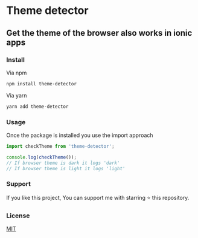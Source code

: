 # Theme detector

## Get the theme of the browser also works in ionic apps

### Install

Via npm

```sh
npm install theme-detector
```

Via yarn

```sh
yarn add theme-detector
```

### Usage

Once the package is installed you use the import approach

```javascript
import checkTheme from 'theme-detector';

console.log(checkTheme());
// If browser theme is dark it logs 'dark'
// If browser theme is light it logs 'light'

```

### Support

If you like this project, You can support me with starring ⭐ this repository.

### License

[MIT](License.txt)

